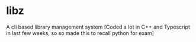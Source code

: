 # libz
A cli based library management system [Coded a lot in C++ and Typescript in last few weeks, so so made this to recall python for exam]
